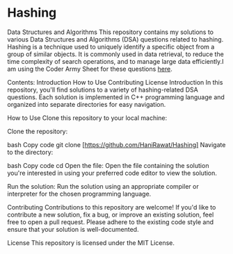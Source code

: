 # Hashing
Data Structures and Algorithms
This repository contains my solutions to various Data Structures and Algorithms (DSA) questions related to hashing. Hashing is a technique used to uniquely identify a specific object from a group of similar objects. It is commonly used in data retrieval, to reduce the time complexity of search operations, and to manage large data efficiently.I am using the Coder Army Sheet for these questions [here](https://docs.google.com/spreadsheets/d/1Pud-vdSPhhljScynHvTUGRE5yxEV6dCMb45rOwoSt_Q/edit#gid=0).

Contents:
Introduction
How to Use
Contributing
License
Introduction
In this repository, you'll find solutions to a variety of hashing-related DSA questions. Each solution is implemented in C++ programming language and organized into separate directories for easy navigation.

How to Use
Clone this repository to your local machine:

Clone the repository:

bash
Copy code
git clone [https://github.com/HaniRawat/Hashing]
Navigate to the directory:

bash
Copy code
cd <repository-directory>
Open the file:
Open the file containing the solution you're interested in using your preferred code editor to view the solution.

Run the solution:
Run the solution using an appropriate compiler or interpreter for the chosen programming language.

Contributing
Contributions to this repository are welcome! If you'd like to contribute a new solution, fix a bug, or improve an existing solution, feel free to open a pull request. Please adhere to the existing code style and ensure that your solution is well-documented.

License
This repository is licensed under the MIT License.
